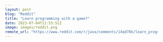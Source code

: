 ```yaml
---
layout: post
blog: "Reddit"
title: "Learn programming with a game?"
date: 2023-07-04T11:53:51Z
image: images/reddit.png
remote_url: "https://www.reddit.com/r/java/comments/14qd78k/learn_programming_with_a_game/"
---
```

